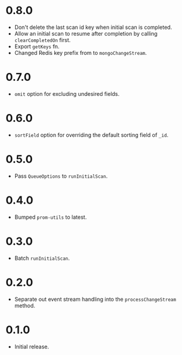# 0.8.0

* Don't delete the last scan id key when initial scan is completed.
* Allow an initial scan to resume after completion by calling `clearCompletedOn` first.
* Export `getKeys` fn.
* Changed Redis key prefix from to `mongoChangeStream`.

# 0.7.0

* `omit` option for excluding undesired fields.

# 0.6.0

* `sortField` option for overriding the default sorting field of `_id`.

# 0.5.0

* Pass `QueueOptions` to `runInitialScan`.

# 0.4.0

* Bumped `prom-utils` to latest.

# 0.3.0

* Batch `runInitialScan`. 

# 0.2.0

* Separate out event stream handling into the `processChangeStream` method.

# 0.1.0

* Initial release.
